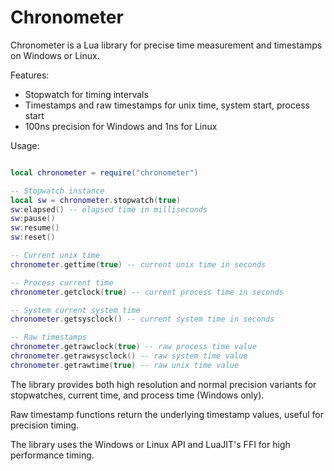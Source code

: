 # Chronometer
Chronometer is a Lua library for precise time measurement and timestamps on Windows or Linux.

Features:
* Stopwatch for timing intervals
* Timestamps and raw timestamps for unix time, system start, process start
* 100ns precision for Windows and 1ns for Linux

Usage:
```lua

local chronometer = require("chronometer")

-- Stopwatch instance
local sw = chronometer.stopwatch(true) 
sw:elapsed() -- elapsed time in milliseconds
sw:pause()
sw:resume()
sw:reset()

-- Current unix time 
chronometer.gettime(true) -- current unix time in seconds

-- Process current time
chronometer.getclock(true) -- current process time in seconds

-- System current system time
chronometer.getsysclock() -- current system time in seconds

-- Raw timestamps
chronometer.getrawclock(true) -- raw process time value
chronometer.getrawsysclock() -- raw system time value
chronometer.getrawtime(true) -- raw unix time value
```
The library provides both high resolution and normal precision variants for stopwatches, current time, and process time (Windows only).

Raw timestamp functions return the underlying timestamp values, useful for precision timing.

The library uses the Windows or Linux API and LuaJIT's FFI for high performance timing.
